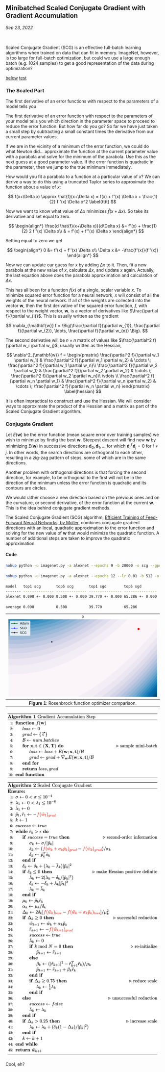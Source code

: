 ## Minibatched Scaled Conjugate Gradient with Gradient Accumulation
*Sep 23, 2022*  
&nbsp;  
&nbsp;  

Scaled Conjugate Gradient (SCG) is an effective full-batch learning algorithms when trained on data that can fit in memory. ImageNet, however, is too large for full-batch optimization, but could we use a large enough batch (e.g. 1024 samples) to get a good representation of the data during optimization?

[below](!conjugate-gradient)
[test](!tttt)

### The Scaled Part

The first derivative of an error functions with respect to the parameters of a model tells you 

The first derivative of an error function with respect to the parameters of your model tells you which direction in the parameter space to proceed to reduce the error function. But how far do you go? So far we have just taken a small step by subtracting a small constant times the derivative from our current parameter values.

If we are in the vicinity of a minimum of the error function, we could do what Newton did... approximate the function at the current parameter value with a parabola and solve for the minimum of the parabola. Use this as the next guess at a good parameter value. If the error function is quadratic in the parameter, then we jump to the true minimum immediately.

How would you fit a parabola to a function at a particular value of $x$?  We can derive a way to do this using a truncated Taylor series to approximate the function about a value of $x$:

$$
f(x+\Delta x) \approx \hat{f}(x+\Delta x) = f(x) + f'(x) \Delta x + 
\frac{1}{2} f''(x) \Delta x^2
\label{tttt}
$$

Now we want to know what value of $\Delta x$ minimizes
$\hat{f}(x+\Delta x)$.  So take its derivative and set equal to zero.

$$
\begin{align*}
\frac{d \hat{f}(x+\Delta x)}{d\Delta x} &= f'(x) + \frac{1}{2} 2 f''(x)
\Delta x\\
& = f'(x) + f''(x) \Delta x
\end{align*}
$$

Setting equal to zero we get

$$
\begin{align*}
0 &= f'(x) + f''(x) \Delta x\\
\Delta x &= -\frac{f'(x)}{f''(x)}
\end{align*}
$$

Now we can update our guess for $x$ by adding $\Delta x$ to it. Then, fit a new parabola at the new value of $x$, calculate $\Delta x$, and update $x$ again. Actually, the last equation above does the parabola approximation and calculation of $\Delta x$.

This has all been for a function $f(x)$ of a single, scalar variable $x$.  To minimize squared error function for a neural network, $x$ will consist of all the weights of the neural network.  If all of the weights are collected into the vector $\mathbf{w}$, then the first derivative of the squared error function, $f$, with respect to the weight vector, $\mathbf{w}$, is a vector of derivatives like $\frac{\partial f}{\partial w_{i}}$.  This is usually written as the gradient

$$
\nabla_{\mathbf{w}} f =
\Big(\frac{\partial f}{\partial w_{1}}, \frac{\partial f}{\partial w_{2}},
\ldots, \frac{\partial f}{\partial w_{n}} \Big).
$$

The second derivative will be $n \times n$ matrix of values like $\frac{\partial^2 f}{\partial w_i \partial w_j}$, usually written as the Hessian,

$$
\nabla^2_{\mathbf{w}} f =
\begin{pmatrix}
\frac{\partial^2 f}{\partial w_1 \partial w_1} & 
\frac{\partial^2 f}{\partial w_1 \partial w_2} & 
\cdots \;
\frac{\partial^2 f}{\partial w_1 \partial w_n}\\
\frac{\partial^2 f}{\partial w_2 \partial w_1} & 
\frac{\partial^2 f}{\partial w_2 \partial w_2} & 
\cdots \;
\frac{\partial^2 f}{\partial w_2 \partial w_n}\\
\vdots \\
\frac{\partial^2 f}{\partial w_n \partial w_1} & 
\frac{\partial^2 f}{\partial w_n \partial w_2} & 
\cdots \;
\frac{\partial^2 f}{\partial w_n \partial w_n}
\end{pmatrix}
\label{hessian}
$$

It is often impractical to construct and use the Hessian. We will consider ways to approximate the product of the Hessian and a matrix as part of the Scaled Conjugate Gradient algorithm.

### Conjugate Gradient

Let $E(\mathbf{w})$ be the error function (mean square error over training samples) we wish to minimize by findig the best $\mathbf{w}$. Steepest descent will find new $\mathbf{w}$ by minimizing $E(\mathbf{w})$ in successive directions $\mathbf{d}_0, \mathbf{d}_1, \ldots$ for which $\mathbf{d}_i^T \mathbf{d}_j = 0$ for $i \neq j$.  In other words, the search directions are orthogonal to each other, resulting in a zig-zag pattern of steps, some of which are in the same directions.  

Another problem with orthogonal directions is that forcing the second direction, for example, to be orthogonal to the first will not be in the direction of the minimum unless the error function is quadratic and its contours are circles.

We would rather choose a new direction based on the previous ones and on the curvature, or second derivative, of the error function at the current $\mathbf{w}$.  This is the idea behind conjugate gradient methods.

The Scaled Conjugate Gradient (SCG) algorithm, [Efficient
Training of Feed-Forward Neural Networks, by Moller](http://citeseerx.ist.psu.edu/viewdoc/download?doi=10.1.1.50.8063&rep=rep1&type=pdf), combines conjugate gradient directions with an local, quadratic approximation to the error function and solving for the new value of $\mathbf{w}$ that would minimize the quadratic function. A number of additional steps are taken to improve the quadratic approximation.

#### Code

```bash
nohup python -u imagenet.py -a alexnet --epochs 9 -b 20000 -o scg --gpu 0 --exp-id 3 > log.out &

nohup python -u imagenet.py -a alexnet --epochs 12 --lr 0.01 -b 512 -o sgd --gpu 0 --exp-id 1 > log.out &

model   top1 scg       top5 scg       top1 sgd        top5 sgd
------- -------------- -------------- --------------- ---------------
alexnet 0.098 +- 0.000 0.508 +- 0.000 39.770 +- 0.000 65.286 +- 0.000

average 0.098          0.508          39.770          65.286
```

| ![space-1.jpg](result.gif) | 
|:--:| 
| **Figure 1**: Rosenbrock function optimizer comparison. |

![alt|50](scg_alg_01.png)
![alt|50](scg_alg_02.png)
<p>Cool, eh?</p>

